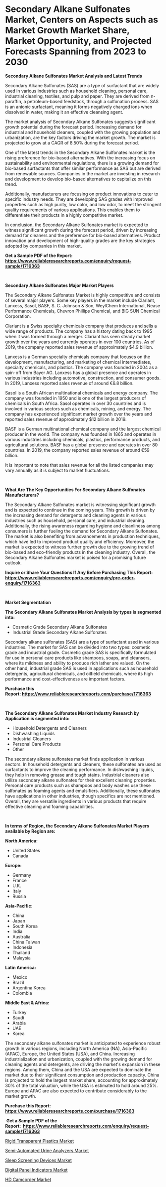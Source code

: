 <p><h1>Secondary Alkane Sulfonates Market, Centers on Aspects such as Market Growth Market Share, Market Opportunity, and Projected Forecasts Spanning from 2023 to 2030</h1></p><p><strong>Secondary Alkane Sulfonates Market Analysis and Latest Trends</strong></p>
<p><p>Secondary Alkane Sulfonates (SAS) are a type of surfactant that are widely used in various industries such as household cleaning, personal care, industrial cleaning, textiles, and pulp and paper. They are derived from n-paraffin, a petroleum-based feedstock, through a sulfonation process. SAS is an anionic surfactant, meaning it forms negatively charged ions when dissolved in water, making it an effective cleansing agent.</p><p>The market analysis of Secondary Alkane Sulfonates suggests significant growth potential during the forecast period. Increasing demand for industrial and household cleaners, coupled with the growing population and urbanization, are the key factors driving the market growth. The market is projected to grow at a CAGR of 8.50% during the forecast period.</p><p>One of the latest trends in the Secondary Alkane Sulfonates market is the rising preference for bio-based alternatives. With the increasing focus on sustainability and environmental regulations, there is a growing demand for bio-based surfactants that offer similar performance as SAS but are derived from renewable sources. Companies in the market are investing in research and development to develop bio-based alternatives to capitalize on this trend.</p><p>Additionally, manufacturers are focusing on product innovations to cater to specific industry needs. They are developing SAS grades with improved properties such as high purity, low color, and low odor, to meet the stringent quality requirements of various applications. This enables them to differentiate their products in a highly competitive market.</p><p>In conclusion, the Secondary Alkane Sulfonates market is expected to witness significant growth during the forecast period, driven by increasing demand for cleaners and the preference for bio-based alternatives. Product innovation and development of high-quality grades are the key strategies adopted by companies in this market.</p></p>
<p><strong>Get a Sample PDF of the Report:&nbsp; <a href="https://www.reliableresearchreports.com/enquiry/request-sample/1716363">https://www.reliableresearchreports.com/enquiry/request-sample/1716363</a></strong></p>
<p>&nbsp;</p>
<p><strong>Secondary Alkane Sulfonates Major Market Players</strong></p>
<p><p>The Secondary Alkane Sulfonates Market is highly competitive and consists of several major players. Some key players in the market include Clariant, Lanxess, Sasol, BASF, S. C. Johnson & Son, WeylChem International, Nease Performance Chemicals, Chevron Phillips Chemical, and BIG SUN Chemical Corporation.</p><p>Clariant is a Swiss specialty chemicals company that produces and sells a wide range of products. The company has a history dating back to 1995 when it was formed through a merger. Clariant has seen steady market growth over the years and currently operates in over 100 countries. As of 2019, the company reported sales revenue of approximately $4.9 billion.</p><p>Lanxess is a German specialty chemicals company that focuses on the development, manufacturing, and marketing of chemical intermediates, specialty chemicals, and plastics. The company was founded in 2004 as a spin-off from Bayer AG. Lanxess has a global presence and operates in various industries including automotive, construction, and consumer goods. In 2019, Lanxess reported sales revenue of around €6.8 billion.</p><p>Sasol is a South African multinational chemicals and energy company. The company was founded in 1950 and is one of the largest producers of chemicals in South Africa. Sasol operates in over 30 countries and is involved in various sectors such as chemicals, mining, and energy. The company has experienced significant market growth over the years and reported sales revenue of approximately $12 billion in 2019.</p><p>BASF is a German multinational chemical company and the largest chemical producer in the world. The company was founded in 1865 and operates in various industries including chemicals, plastics, performance products, and agricultural solutions. BASF has a global presence and operates in over 80 countries. In 2019, the company reported sales revenue of around €59 billion.</p><p>It is important to note that sales revenue for all the listed companies may vary annually as it is subject to market fluctuations.</p></p>
<p>&nbsp;</p>
<p><strong>What Are The Key Opportunities For Secondary Alkane Sulfonates Manufacturers?</strong></p>
<p><p>The Secondary Alkane Sulfonates market is witnessing significant growth and is expected to continue in the coming years. This growth is driven by the increasing demand for detergents and cleaning agents in various industries such as household, personal care, and industrial cleaning. Additionally, the rising awareness regarding hygiene and cleanliness among consumers is further fueling the demand for Secondary Alkane Sulfonates. The market is also benefiting from advancements in production techniques, which have led to improved product quality and efficiency. Moreover, the market is expected to witness further growth due to the growing trend of bio-based and eco-friendly products in the cleaning industry. Overall, the Secondary Alkane Sulfonates market is poised for a promising future outlook.</p></p>
<p><strong>Inquire or Share Your Questions If Any Before Purchasing This Report: <a href="https://www.reliableresearchreports.com/enquiry/pre-order-enquiry/1716363">https://www.reliableresearchreports.com/enquiry/pre-order-enquiry/1716363</a></strong></p>
<p>&nbsp;</p>
<p><strong>Market Segmentation</strong></p>
<p><strong>The Secondary Alkane Sulfonates Market Analysis by types is segmented into:</strong></p>
<p><ul><li>Cosmetic Grade Secondary Alkane Sulfonates</li><li>Industrial Grade Secondary Alkane Sulfonates</li></ul></p>
<p><p>Secondary alkane sulfonates (SAS) are a type of surfactant used in various industries. The market for SAS can be divided into two types: cosmetic grade and industrial grade. Cosmetic grade SAS is specifically formulated for use in personal care products like shampoos, soaps, and cleansers, where its mildness and ability to produce rich lather are valued. On the other hand, industrial grade SAS is used in applications such as household detergents, agricultural chemicals, and oilfield chemicals, where its high performance and cost-effectiveness are important factors.</p></p>
<p><strong>Purchase this Report:&nbsp;<a href="https://www.reliableresearchreports.com/purchase/1716363">https://www.reliableresearchreports.com/purchase/1716363</a></strong></p>
<p>&nbsp;</p>
<p><strong>The Secondary Alkane Sulfonates Market Industry Research by Application is segmented into:</strong></p>
<p><ul><li>Household Detergents and Cleaners</li><li>Dishwashing Liquids</li><li>Industrial Cleaners</li><li>Personal Care Products</li><li>Other</li></ul></p>
<p><p>The secondary alkane sulfonates market finds application in various sectors. In household detergents and cleaners, these sulfonates are used as surfactants to improve the cleaning performance. In dishwashing liquids, they help in removing grease and tough stains. Industrial cleaners also utilize secondary alkane sulfonates for their excellent cleaning properties. Personal care products such as shampoos and body washes use these sulfonates as foaming agents and emulsifiers. Additionally, these sulfonates have applications in other industries, though specifics are not mentioned. Overall, they are versatile ingredients in various products that require effective cleaning and foaming capabilities.</p></p>
<p>&nbsp;</p>
<p><strong>In terms of Region, the Secondary Alkane Sulfonates Market Players available by Region are:</strong></p>
<p>
    <p> <strong> North America: </strong>
        <ul>
            <li>United States</li>
            <li>Canada</li>
        </ul>
        </p> 
    <p> <strong> Europe: </strong>
        <ul>
            <li>Germany</li>
            <li>France</li>
            <li>U.K.</li>
            <li>Italy</li>
            <li>Russia</li>
        </ul>
        </p> 
    <p> <strong> Asia-Pacific: </strong>
        <ul>
            <li>China</li>
            <li>Japan</li>
            <li>South Korea</li>
            <li>India</li>
            <li>Australia</li>
            <li>China Taiwan</li>
            <li>Indonesia</li>
            <li>Thailand</li>
            <li>Malaysia</li>
        </ul>
        </p> 
    <p> <strong> Latin America: </strong>
        <ul>
            <li>Mexico</li>
            <li>Brazil</li>
            <li>Argentina Korea</li>
            <li>Colombia</li>
        </ul>
        </p> 
    <p> <strong> Middle East & Africa: </strong>
        <ul>
            <li>Turkey</li>
            <li>Saudi</li>
            <li>Arabia</li>
            <li>UAE</li>
            <li>Korea</li>
        </ul>
    </p>
    </p>
<p><p>The secondary alkane sulfonates market is anticipated to experience robust growth in various regions, including North America (NA), Asia-Pacific (APAC), Europe, the United States (USA), and China. Increasing industrialization and urbanization, coupled with the growing demand for cleaning agents and detergents, are driving the market's expansion in these regions. Among them, China and the USA are expected to dominate the market due to their significant consumption and production capacity. China is projected to hold the largest market share, accounting for approximately 30% of the total valuation, while the USA is estimated to hold around 25%. Europe and APAC are also expected to contribute considerably to the market growth.</p></p>
<p><strong>Purchase this Report: <a href="https://www.reliableresearchreports.com/purchase/1716363">https://www.reliableresearchreports.com/purchase/1716363</a></strong></p>
<p>&nbsp;<strong>Get a Sample PDF of the Report:&nbsp;&nbsp;<a href="https://www.reliableresearchreports.com/enquiry/request-sample/1716363">https://www.reliableresearchreports.com/enquiry/request-sample/1716363</a></strong></p>
<p><strong></strong></p>
<p><p><a href="https://github.com/deliacustodio40/Market-Research-Report-List-1/blob/main/rigid-transparent-plastics-market.md">Rigid Transparent Plastics Market</a></p><p><a href="https://www.linkedin.com/pulse/semi-automated-urine-analyzers-market-size-2023-2030-global-f7mqc/">Semi-Automated Urine Analyzers Market</a></p><p><a href="https://www.linkedin.com/pulse/sleep-screening-devices-market-share-amp-new-trends-560fc/">Sleep Screening Devices Market</a></p><p><a href="https://medium.com/@freedayundt/digital-panel-indicators-market-trends-forecast-and-competitive-analysis-to-2030-507a04a823df">Digital Panel Indicators Market</a></p><p><a href="https://medium.com/@candiceveum/analyzing-hd-camcorder-market-global-industry-perspective-and-forecast-2023-to-2030-fe14cc0ef780">HD Camcorder Market</a></p></p>